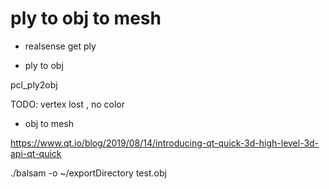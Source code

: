 # ply to obj to mesh

* realsense get ply

* ply to obj

pcl_ply2obj

TODO: vertex lost , no color

* obj to mesh

https://www.qt.io/blog/2019/08/14/introducing-qt-quick-3d-high-level-3d-api-qt-quick

./balsam -o ~/exportDirectory test.obj

